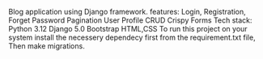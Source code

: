 Blog application using Django framework.
features:
Login, Registration, Forget Password
Pagination
User Profile
CRUD
Crispy Forms
Tech stack:
Python 3.12
Django 5.0
Bootstrap
HTML,CSS
To run this project on your system install the necessery dependecy first from the requirement.txt file, Then make migrations.
